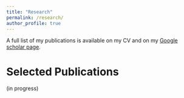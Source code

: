 ```yaml
---
title: "Research"
permalink: /research/
author_profile: true
---
```


A full list of my publications is available on my CV and on my [Google scholar page](https://scholar.google.com/citations?user=yL2Ik1UAAAAJ&hl=en&oi=ao).

Selected Publications
======

(in progress)
